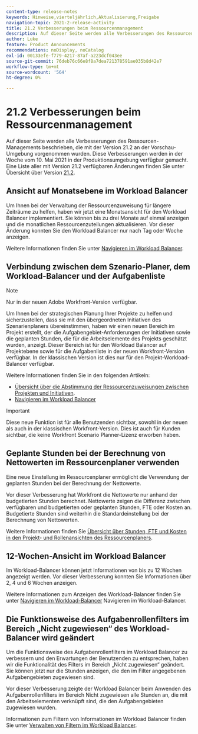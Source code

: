 ```yaml
---
content-type: release-notes
keywords: Hinweise,vierteljährlich,Aktualisierung,Freigabe
navigation-topic: 2021-2-release-activity
title: 21.2 Verbesserungen beim Ressourcenmanagement
description: Auf dieser Seite werden alle Verbesserungen des Ressourcen-Managements beschrieben, die mit der Version 21.2 an der Vorschau-Umgebung vorgenommen wurden. Diese Verbesserungen werden in der Woche vom 10. Mai 2021 in der Produktionsumgebung verfügbar gemacht. Eine Liste aller mit Version 21.2 verfügbaren Änderungen finden Sie in der Übersicht über die Version 21.2.
author: Luke
feature: Product Announcements
recommendations: noDisplay, noCatalog
exl-id: 00133efe-f779-4217-87af-a223dcf043ee
source-git-commit: 76deb76c66e8f8a7dea721378591ae035b8d42e7
workflow-type: tm+mt
source-wordcount: '564'
ht-degree: 0%

---
```


# 21.2 Verbesserungen beim Ressourcenmanagement

Auf dieser Seite werden alle Verbesserungen des Ressourcen-Managements beschrieben, die mit der Version 21.2 an der Vorschau-Umgebung vorgenommen wurden. Diese Verbesserungen werden in der Woche vom 10. Mai 2021 in der Produktionsumgebung verfügbar gemacht. Eine Liste aller mit Version 21.2 verfügbaren Änderungen finden Sie unter Übersicht über Version [21.2](../../../product-announcements/product-releases/21.2-release-activity/21-2-release-overview.md).

## Ansicht auf Monatsebene im Workload Balancer

Um Ihnen bei der Verwaltung der Ressourcenzuweisung für längere Zeiträume zu helfen, haben wir jetzt eine Monatsansicht für den Workload Balancer implementiert. Sie können bis zu drei Monate auf einmal anzeigen und die monatlichen Ressourcenzuteilungen aktualisieren. Vor dieser Änderung konnten Sie den Workload Balancer nur nach Tag oder Woche anzeigen.

Weitere Informationen finden Sie unter [Navigieren im Workload Balancer](../../../resource-mgmt/workload-balancer/navigate-the-workload-balancer.md).

## Verbindung zwischen dem Szenario-Planer, dem Workload-Balancer und der Aufgabenliste

>[!NOTE]
>
>Nur in der neuen Adobe Workfront-Version verfügbar.

Um Ihnen bei der strategischen Planung Ihrer Projekte zu helfen und sicherzustellen, dass sie mit den übergeordneten Initiativen des Szenarienplaners übereinstimmen, haben wir einen neuen Bereich im Projekt erstellt, der die Aufgabengebiet-Anforderungen der Initiativen sowie die geplanten Stunden, die für die Arbeitselemente des Projekts geschätzt wurden, anzeigt. Dieser Bereich ist für den Workload Balancer auf Projektebene sowie für die Aufgabenliste in der neuen Workfront-Version verfügbar. In der klassischen Version ist dies nur für den Projekt-Workload-Balancer verfügbar.

Weitere Informationen finden Sie in den folgenden Artikeln:

* [Übersicht über die Abstimmung der Ressourcenzuweisungen zwischen Projekten und Initiativen](../../../scenario-planner/overview-reconcile-allocations-between-projects-initiatives.md).
* [Navigieren im Workload Balancer](../../../resource-mgmt/workload-balancer/navigate-the-workload-balancer.md)

>[!IMPORTANT]
>
>Diese neue Funktion ist für alle Benutzenden sichtbar, sowohl in der neuen als auch in der klassischen Workfront-Version. Dies ist auch für Kunden sichtbar, die keine Workfront Scenario Planner-Lizenz erworben haben.

## Geplante Stunden bei der Berechnung von Nettowerten im Ressourcenplaner verwenden

Eine neue Einstellung im Ressourcenplaner ermöglicht die Verwendung der geplanten Stunden bei der Berechnung der Nettowerte.

Vor dieser Verbesserung hat Workfront die Nettowerte nur anhand der budgetierten Stunden berechnet. Nettowerte zeigen die Differenz zwischen verfügbaren und budgetierten oder geplanten Stunden, FTE oder Kosten an. Budgetierte Stunden sind weiterhin die Standardeinstellung bei der Berechnung von Nettowerten.

Weitere Informationen finden Sie [Übersicht über Stunden, FTE und Kosten in den Projekt- und Rollenansichten des Ressourcenplaners](../../../resource-mgmt/resource-planning/overview-of-planner-hour-fte-cost-information-in-role-project-views.md).

## 12-Wochen-Ansicht im Workload Balancer

Im Workload-Balancer können jetzt Informationen von bis zu 12 Wochen angezeigt werden. Vor dieser Verbesserung konnten Sie Informationen über 2, 4 und 6 Wochen anzeigen.

Weitere Informationen zum Anzeigen des Workload-Balancer finden Sie unter [Navigieren im Workload-Balancer](../../../resource-mgmt/workload-balancer/navigate-the-workload-balancer.md) Navigieren im Workload-Balancer.

## Die Funktionsweise des Aufgabenrollenfilters im Bereich „Nicht zugewiesen“ des Workload-Balancer wird geändert

Um die Funktionsweise des Aufgabenrollenfilters im Workload Balancer zu verbessern und den Erwartungen der Benutzenden zu entsprechen, haben wir die Funktionalität des Filters im Bereich „Nicht zugewiesen“ geändert. Sie können jetzt nur die Stunden anzeigen, die den im Filter angegebenen Aufgabengebieten zugewiesen sind.

Vor dieser Verbesserung zeigte der Workload Balancer beim Anwenden des Aufgabenrollenfilters im Bereich Nicht zugewiesen alle Stunden an, die mit den Arbeitselementen verknüpft sind, die den Aufgabengebieten zugewiesen wurden.

Informationen zum Filtern von Informationen im Workload Balancer finden Sie unter [Verwalten von Filtern im Workload Balancer](../../../resource-mgmt/workload-balancer/filter-information-workload-balancer.md).
